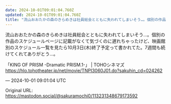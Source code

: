 ```yaml
---
date: 2024-10-01T09:01:04.760Z
updated: 2024-10-01T09:01:04.760Z
title: "流山おおたかの森のきらめきは社員総会とともに失われてしまいそう…。個別の作品のス[...]"
---
```


<p>流山おおたかの森のきらめきは社員総会とともに失われてしまいそう…。個別の作品のスケジュールページに記載がなくて気づくのに遅れちゃったけど、映画館別のスケジュール一覧を見たら10月3日(木)終了予定って書かれてた。7週間も続けてくれてありがとう…。</p><p>「KING OF PRISM -Dramatic PRISM.1-」 | TOHOシネマズ<br /><a href="https://hlo.tohotheater.jp/net/movie/TNPI3060J01.do?sakuhin_cd=024262" target="_blank" rel="nofollow noopener" translate="no"><span class="invisible">https://</span><span class="ellipsis">hlo.tohotheater.jp/net/movie/T</span><span class="invisible">NPI3060J01.do?sakuhin_cd=024262</span></a></p>

&mdash; 2024-10-01 09:01:04 UTC

Original URL: https://mastodon.social/@sakuramochi0/113231348679173592
